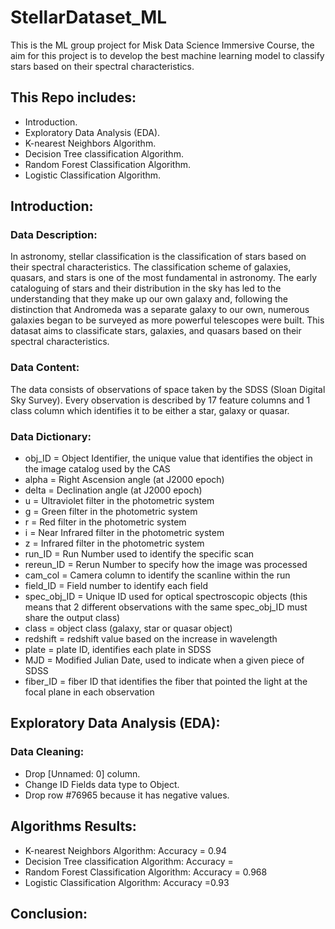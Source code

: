 # StellarDataset_ML

This is the ML group project for Misk Data Science Immersive Course, the aim for this project is to develop the best machine learning model to classify stars based on their spectral characteristics.

## This Repo includes:

- Introduction.
- Exploratory Data Analysis (EDA).
- K-nearest Neighbors Algorithm.
- Decision Tree classification Algorithm.
- Random Forest Classification Algorithm.
- Logistic Classification Algorithm.


## Introduction:

### Data Description:

In astronomy, stellar classification is the classification of stars based on their spectral characteristics. The classification scheme of galaxies, quasars, and stars is one of the most fundamental in astronomy. The early cataloguing of stars and their distribution in the sky has led to the understanding that they make up our own galaxy and, following the distinction that Andromeda was a separate galaxy to our own, numerous galaxies began to be surveyed as more powerful telescopes were built. This datasat aims to classificate stars, galaxies, and quasars based on their spectral characteristics.


### Data Content:

The data consists of observations of space taken by the SDSS (Sloan Digital Sky Survey). Every observation is described by 17 feature columns and 1 class column which identifies it to be either a star, galaxy or quasar.


### Data Dictionary:

- obj_ID = Object Identifier, the unique value that identifies the object in the image catalog used by the CAS
- alpha = Right Ascension angle (at J2000 epoch)
- delta = Declination angle (at J2000 epoch)
- u = Ultraviolet filter in the photometric system
- g = Green filter in the photometric system
- r = Red filter in the photometric system
- i = Near Infrared filter in the photometric system
- z = Infrared filter in the photometric system
- run_ID = Run Number used to identify the specific scan
- rereun_ID = Rerun Number to specify how the image was processed
- cam_col = Camera column to identify the scanline within the run
- field_ID = Field number to identify each field
- spec_obj_ID = Unique ID used for optical spectroscopic objects (this means that 2 different observations with the same spec_obj_ID must share the output class)
- class = object class (galaxy, star or quasar object)
- redshift = redshift value based on the increase in wavelength
- plate = plate ID, identifies each plate in SDSS
- MJD = Modified Julian Date, used to indicate when a given piece of SDSS
- fiber_ID = fiber ID that identifies the fiber that pointed the light at the focal plane in each observation

## Exploratory Data Analysis (EDA):

### Data Cleaning:
- Drop [Unnamed: 0] column.
- Change ID Fields data type to Object.
- Drop row #76965 because it has negative values.


## Algorithms Results:
- K-nearest Neighbors Algorithm: Accuracy = 0.94
- Decision Tree classification Algorithm: Accuracy =
- Random Forest Classification Algorithm: Accuracy = 0.968
- Logistic Classification Algorithm: Accuracy =0.93


## Conclusion:



